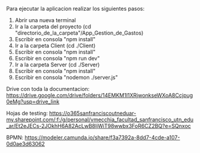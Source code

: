 Para ejecutar la aplicacion realizar los siguientes pasos:
1. Abrir una nueva terminal
2. Ir a la carpeta del proyecto (cd "directorio_de_la_carpeta"/App_Gestion_de_Gastos)
3. Escribir en consola "npm install"
4. Ir a la carpeta Client (cd ./Client)
5. Escribir en consola "npm install"
6. Escribir en consola "npm run dev"
4. Ir a la carpeta Server (cd ./Server)
5. Escribir en consola "npm install"
6. Escribir en consola "nodemon ./server.js"


Drive con toda la documentacion: https://drive.google.com/drive/folders/14EMKM1l1XRjwonkseWXoA8Ccjpug0eMg?usp=drive_link

Hojas de testing: https://o365sanfranciscoutneduar-my.sharepoint.com/:f:/g/personal/vmecchia_facultad_sanfrancisco_utn_edu_ar/Et2eJECs-2JOkhH6A82AcLwB8ljWiT98wwbx3FoR6CZ2BQ?e=SQnxoc

BPMN: https://modeler.camunda.io/share/f3a7392a-8dd7-4cde-a107-0d0ae3d63062
